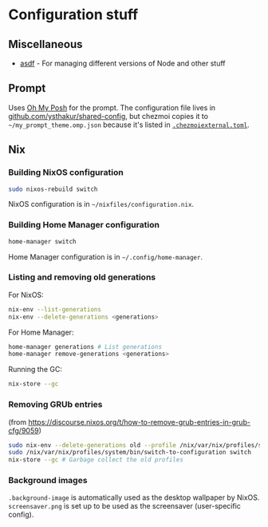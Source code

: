 # Configuration stuff

## Miscellaneous

- [asdf](https://asdf-vm.com) - For managing different versions of Node and other stuff

## Prompt

Uses [Oh My Posh](https://ohmyposh.dev/) for the prompt. The configuration file lives in
[github.com/ysthakur/shared-config](https://github.com/ysthakur/shared-config/blob/main/my_prompt_theme.omp.json),
but chezmoi copies it to `~/my_prompt_theme.omp.json` because it's listed in [`.chezmoiexternal.toml`](./.chezmoiexternal.toml).

## Nix

### Building NixOS configuration

```bash
sudo nixos-rebuild switch
```

NixOS configuration is in `~/nixfiles/configuration.nix`.

### Building Home Manager configuration

```bash
home-manager switch
```

Home Manager configuration is in `~/.config/home-manager`.

### Listing and removing old generations

For NixOS:
```bash
nix-env --list-generations
nix-env --delete-generations <generations>
```

For Home Manager:
```bash
home-manager generations # List generations
home-manager remove-generations <generations>
```

Running the GC:
```bash
nix-store --gc
```

### Removing GRUb entries

(from https://discourse.nixos.org/t/how-to-remove-grub-entries-in-grub-cfg/9059)

```bash
sudo nix-env --delete-generations old --profile /nix/var/nix/profiles/system # Mark old profiles to be deleted?
sudo /nix/var/nix/profiles/system/bin/switch-to-configuration switch
nix-store --gc # Garbage collect the old profiles
```

### Background images

`.background-image` is automatically used as the desktop wallpaper by NixOS.
`screensaver.png` is set up to be used as the screensaver (user-specific config).
